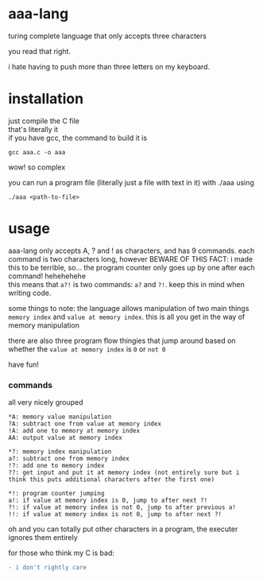 # aaa-lang
turing complete language that only accepts three characters

you read that right.  

i hate having to push more than three letters on my keyboard.

# installation
just compile the C file  
that's literally it  
if you have gcc, the command to build it is
```console
gcc aaa.c -o aaa
```
wow! so complex  
  
you can run a program file (literally just a file with text in it) with ./aaa using 
```console
./aaa <path-to-file>
```

# usage
aaa-lang only accepts A, ? and ! as characters, and has 9 commands.
each command is two characters long, however BEWARE OF THIS FACT: i made this to be terrible, so... the program counter only goes up by one after each command! hehehehehe  
this means that `a?!` is two commands: `a?` and `?!`. keep this in mind when writing code.  
  
some things to note:
the language allows manipulation of two main things `memory index` and `value at memory index`. this is all you get in the way of memory manipulation  
  
there are also three program flow thingies that jump around based on whether the `value at memory index` is `0` or `not 0`  
  
have fun!
### commands
all very nicely grouped
```
*A: memory value manipulation 
?A: subtract one from value at memory index
!A: add one to memory at memory index
AA: output value at memory index

*?: memory index manipulation
a?: subtract one from memory index
!?: add one to memory index
??: get input and put it at memory index (not entirely sure but i think this puts additional characters after the first one)

*!: program counter jumping
a!: if value at memory index is 0, jump to after next ?!
?!: if value at memory index is not 0, jump to after previous a!
!!: if value at memory index is not 0, jump to after next ?!
```
oh and you can totally put other characters in a program, the executer ignores them entirely

for those who think my C is bad:
```diff
- i don't rightly care
```
